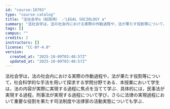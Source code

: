 ```yaml
---
id: "course:18703"
type: "course-catalog"
title: "法社会学a（総政用） ／LEGAL SOCIOLOGY a"
summary: "法社会学は，法の社会内における実際の作動過程や，法が果たす役割等について，社会科学的な手法を用いて探求する学問分野である．本授業において学生は，法の内容が実際に実現する過程に焦点を当てて学ぶ．具体的には，民事法が実現する過程，刑事法が実現す…"
tags: []
campus: ""
credits: 2
instructors: []
license: "CC-BY-4.0"
version:
  created_at: "2025-10-09T03:48:57Z"
  updated_at: "2025-10-09T03:48:57Z"
---
```

法社会学は，法の社会内における実際の作動過程や，法が果たす役割等について，社会科学的な手法を用いて探求する学問分野である．本授業において学生は，法の内容が実際に実現する過程に焦点を当てて学ぶ．具体的には，民事法が実現する過程，刑事法が実現する過程について学び，さらに法律の実現過程において重要な役割を果たす司法制度や法律家の活動実態についても学ぶ．
